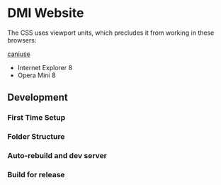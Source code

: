 # DMI Website

The CSS uses viewport units, which precludes it from working in these browsers:

[caniuse](http://caniuse.com/#search=vmin)

- Internet Explorer 8
- Opera Mini 8

## Development

### First Time Setup

### Folder Structure

### Auto-rebuild and dev server

### Build for release
